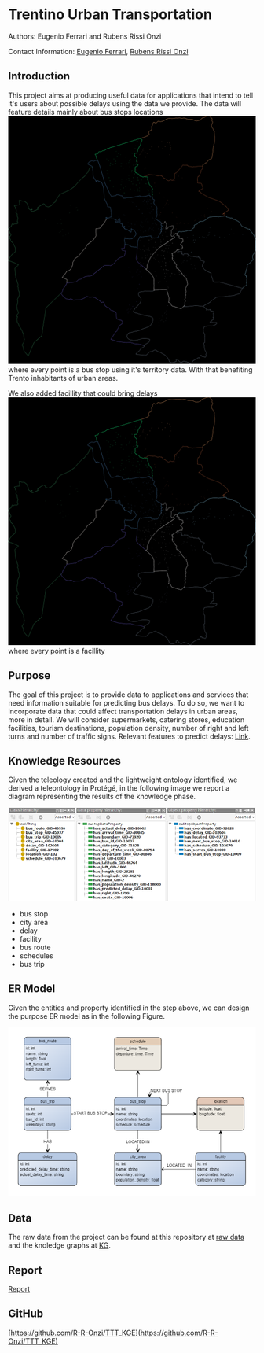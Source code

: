 # Trentino Urban Transportation

Authors: Eugenio Ferrari and Rubens Rissi Onzi

Contact Information: [Eugenio Ferrari](eugenio.ferrari-1@studenti.unitn.it), [Rubens Rissi Onzi](rubens.rissionzi@unitn.studenti.it)

## Introduction

This project aims at producing useful data for applications that intend to tell it's users about possible delays using the data we provide.
The data will feature details mainly about bus stops locations
![Figure 1](assets/images/normal.jpg)
where every point is a bus stop using it's territory data. With that benefiting Trento inhabitants of urban areas.

We also added facillity that could bring delays
![Figure 4](assets/images/normal.jpg)
where every point is a facillity

## Purpose

 The goal of this project is to provide data to applications and services that need information suitable for predicting bus delays. To do so, we want to incorporate data that could affect transportation delays in urban areas, more in detail. We will consider supermarkets, catering stores, education facilities, tourism destinations, population density, number of right and left turns and number of traffic signs. Relevant features to predict delays: [Link](https://journals.sagepub.com/doi/abs/10.3141/1666-12}).

## Knowledge Resources

Given the teleology created and the lightweight ontology identified, we derived a teleontology in Protégé, in the following image we report a diagram representing the results of the knowledge phase.

![Figure 2](assets/images/teleology_protege_screen.PNG)

- bus stop
- city area
- delay
- facility
- bus route
- schedules
- bus trip

## ER Model

Given the entities and property identified in the step above, we can design the purpose ER
model as in the following Figure.

![Figure 3](assets/images/ER_model.png)

## Data

The raw data from the project can be found at this repository at [raw data](https://github.com/R-R-Onzi/TTT_KGE/tree/main/Phase%202%20-%20Information%20Gathering/Code%20Libraries/Data) and the knoledge graphs at [KG](https://github.com/R-R-Onzi/TTT_KGE/tree/main/Phase%205%20-%20Data%20Definition).

## Report

[Report](Documentation/KGE_2023___Project_Report.pdf)

## GitHub

[https://github.com/R-R-Onzi/TTT_KGE](https://github.com/R-R-Onzi/TTT_KGE)

